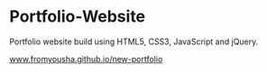 # Portfolio-Website
Portfolio website build using HTML5, CSS3, JavaScript and jQuery.

www.fromyousha.github.io/new-portfolio
